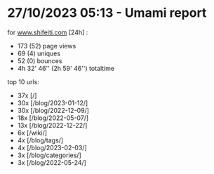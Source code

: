 # 27/10/2023 05:13 - Umami report
for www.shifeiti.com [24h] :

 - 173 (52) page views
 - 69 (4) uniques
 - 52 (0) bounces
 - 4h 32' 46'' (2h 59' 46'') totaltime


top 10 urls:
 - 37x [/]
 - 30x [/blog/2023-01-12/]
 - 30x [/blog/2022-12-09/]
 - 18x [/blog/2022-05-07/]
 - 13x [/blog/2022-12-22/]
 - 6x [/wiki/]
 - 4x [/blog/tags/]
 - 4x [/blog/2023-02-03/]
 - 3x [/blog/categories/]
 - 3x [/blog/2022-05-24/]


